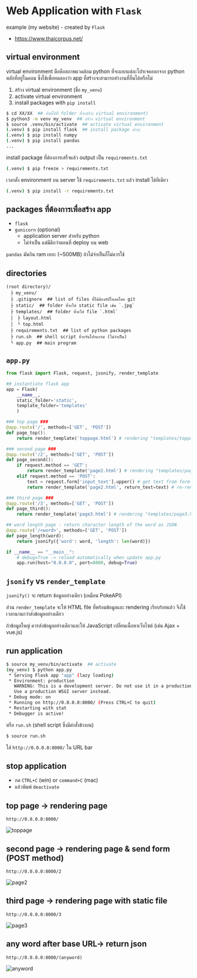 # Web Application with `Flask`

example (my website) - created by `Flask`

- https://www.thaicorpus.net/

## virtual environment

virtual environment ตือคือสภาพแวดล้อม python ที่จะแยกแต่ละโปรเจคออกจาก python หลักที่อยู่ในคอม ซึ่งใช้เพื่อทดลองว่า app ที่สร้างจะสามารถทำงานที่อื่นได้หรือไม่

1. สร้าง virtual environment (ชื่อ `my_venv`) 
2. activate virtual environment
3. install packages with `pip install`

~~~bash
$ cd XX/XX  ## ย้ายไปที่ folder ที่จะสร้าง virtual environment)
$ python3 -m venv my_venv  ## สร้าง virtual environment
$ source .venv/bin/activate  ## activate virtual environment
(.venv) $ pip install flask  ## install package ต่างๆ
(.venv) $ pip install numpy
(.venv) $ pip install pandas
...
~~~

install package ที่ต้องการเสร็จแล้ว output เป็น `requirements.txt` 

~~~bash
(.venv) $ pip freeze > requirements.txt
~~~

เวลาตั้ง environment บน server ใช้ `requirements.txt` แล้ว install ได้ทีเดียว

~~~bash
(.venv) $ pip install -r requirements.txt
~~~

## packages ที่ต้องการเพื่อสร้าง app

- `flask`
- `gunicorn` (optional)
    - application server สำหรับ python
    - ไม่จำเป็น แต่มีดีกว่าตอนที่ deploy บน web

`pandas` มันกิน ram เยอะ (~500MB) ถ้าไม่จำเป็นก็ไม่ควรใช้


## directories 
~~~
(root directory)/
　├ my_venv/
　├ .gitignore  ## list of files ที่ไม้ต้องอัปโหลดโดย git
　├ static/  ## folder ที่จะใส่ static file เช่น `.jpg`
　├ templates/  ## folder ที่จะใส่ file `.html` 
　│　├ layout.html
　│　└ top.html
　├ requirements.txt  ## list of python packages
　├ run.sh  ## shell script ที่จะรันโปรแกรม (ไม่จำเป็น)
　└ app.py  ## main program
~~~

## `app.py`

~~~python
from flask import Flask, request, jsonify, render_template

## instantiate flask app
app = Flask(
    __name__,
    static_folder='static',
    template_folder='templates'
    ) 

### top page ###
@app.route('/', methods=['GET', 'POST'])
def page_top():
    return render_template('toppage.html') # rendering "templates/toppage.html"

### second page ###
@app.route('/2', methods=['GET', 'POST'])
def page_second():
	if request.method == 'GET':
		return render_template('page2.html') # rendering "templates/page2.html"
	elif request.method == 'POST':
		text = request.form['input_text'].upper() # get text from form -> uppercase
		return render_template('page2.html', return_text=text) # re-rendering "page2.html" with variable "return_text"

### third page ###
@app.route('/3', methods=['GET', 'POST'])
def page_third():
    return render_template('page3.html') # rendering "templates/page3.html"

## word length page - return character length of the word as JSON
@app.route('/<word>', methods=['GET', 'POST'])
def page_length(word):
    return jsonify({'word': word, 'length': len(word)})

if __name__ == "__main__":
    # debug=True -> reload automatically when update app.py
    app.run(host="0.0.0.0", port=8000, debug=True)
~~~


## `jsonify` vs `render_template`

`jsonify()` จะ return ข้อมูลอย่างเดียว (เหมือน PokeAPI) 

ส่วน `render_template` จะให้ HTML file ที่พร้อมข้อมูลและ rendering เรียบร้อยแล้ว จึงใช้เวลานานกว่าส่งข้อมูลอย่างเดียว

ถ้าข้อมูลใหญ่ ควรส่งข้อมูลอย่างเดียวและให้ JavaScript เปลี่ยนเนื้อหาเว็บไซต์ (เช่น Ajax + vue.js)

## run application

~~~bash
$ source my_venv/bin/activate  ## activate 
(my_venv) $ python app.py
 * Serving Flask app "app" (lazy loading)
 * Environment: production
   WARNING: This is a development server. Do not use it in a production deployment.
   Use a production WSGI server instead.
 * Debug mode: on
 * Running on http://0.0.0.0:8000/ (Press CTRL+C to quit)
 * Restarting with stat
 * Debugger is active!
~~~

หรือ `run.sh` (shell script ซึ่งมีคำสั่งข้างบน)

~~~bash
$ source run.sh
~~~

ใส่ `http://0.0.0.0:8000/` ใน URL bar 

## stop application 
- กด `CTRL+C` (win) or `command+C` (mac)
- แล้วพิมพ์ `deactivate`


## top page -> rendering page 

`http://0.0.0.0:8000/`

![toppage](https://user-images.githubusercontent.com/44984892/111415872-61cfbf80-8715-11eb-90f4-d711cbe3f5cd.png)

## second page -> rendering page & send form (POST method)

`http://0.0.0.0:8000/2`

![page2](https://user-images.githubusercontent.com/44984892/111420500-ea525e00-871d-11eb-9e5d-fbecc81c7b84.png)

## third page -> rendering page with static file

`http://0.0.0.0:8000/3`

![page3](https://user-images.githubusercontent.com/44984892/111420593-179f0c00-871e-11eb-9505-748dadf4d50e.png)

## any word after base URL-> return json 

`http://0.0.0.0:8000/(anyword)`

![anyword](https://user-images.githubusercontent.com/44984892/111415865-5ed4cf00-8715-11eb-967d-e5b24db1ee7b.png)
